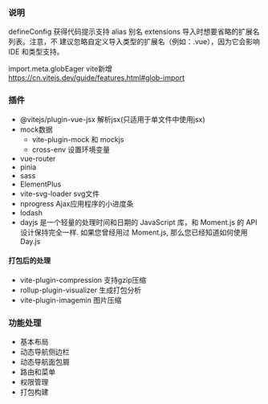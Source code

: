 ### 说明
defineConfig 获得代码提示支持
alias 别名
extensions 导入时想要省略的扩展名列表。注意，不 建议忽略自定义导入类型的扩展名（例如：.vue），因为它会影响 IDE 和类型支持。

import.meta.globEager vite新增 https://cn.vitejs.dev/guide/features.html#glob-import
### 插件

+ @vitejs/plugin-vue-jsx  解析jsx(只适用于单文件中使用jsx)
+ mock数据
  + vite-plugin-mock 和 mockjs 
  + cross-env 设置环境变量
+ vue-router
+ pinia
+ sass
+ ElementPlus
+ vite-svg-loader svg文件
+ nprogress Ajax应用程序的小进度条
+ lodash
+ dayjs 是一个轻量的处理时间和日期的 JavaScript 库，和 Moment.js 的 API 设计保持完全一样. 如果您曾经用过 Moment.js, 那么您已经知道如何使用 Day.js
#### 打包后的处理
+ vite-plugin-compression 支持gzip压缩
+ rollup-plugin-visualizer 生成打包分析
+ vite-plugin-imagemin 图片压缩
### 功能处理
+ 基本布局
+ 动态导航侧边栏
+ 动态导航面包屑
+ 路由和菜单
+ 权限管理
+ 打包构建
